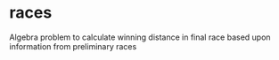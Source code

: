 # races
Algebra problem to calculate winning distance in final race based upon information from preliminary races
